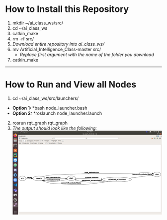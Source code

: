 # How to Install this Repository

1. mkdir ~/ai_class_ws/src/  
2. cd ~/ai_class_ws  
3. catkin_make  
4. rm -rf src/  
5. *Download entire repository into ai_class_ws/*  
6. mv Artificial_Intelligence_Class-master src/  
	* *Replace first argument with the name of the folder you download*
7. catkin_make  
---
# How to Run and View all Nodes

1. cd ~/ai_class_ws/src/launchers/
* **Option 1:**
	*bash node_launcher.bash
* **Option 2:**
	*roslaunch node_launcher.launch
2. rosrun rqt_graph rqt_graph
3. *The output should look like the following:*
![RQT_Graph](rqt_graph.png)
